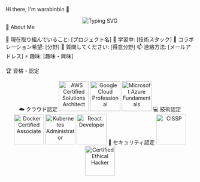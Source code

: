 Hi there, I'm warabinbin 👋
<div align="center">
  <img src="https://readme-typing-svg.herokuapp.com?font=Fira+Code&pause=1000&color=36BCF7&center=true&vCenter=true&width=435&lines=Full+Stack+Developer;Software+Engineer;Open+Source+Contributor" alt="Typing SVG" />
</div>
🚀 About Me

🔭 現在取り組んでいること: [プロジェクト名]
🌱 学習中: [技術スタック]
👯 コラボレーション希望: [分野]
💬 質問してください: [得意分野]
📫 連絡方法: [メールアドレス]
⚡ 趣味: [趣味・興味]

🏆 資格・認定
<div align="center">
☁️ クラウド認定
<img src="https://via.placeholder.com/100x100?text=AWS" alt="AWS Certified Solutions Architect" width="80"/>
<img src="https://via.placeholder.com/100x100?text=GCP" alt="Google Cloud Professional" width="80"/>
<img src="https://via.placeholder.com/100x100?text=Azure" alt="Microsoft Azure Fundamentals" width="80"/>
💻 技術認定
<img src="https://via.placeholder.com/100x100?text=Docker" alt="Docker Certified Associate" width="80"/>
<img src="https://via.placeholder.com/100x100?text=K8s" alt="Kubernetes Administrator" width="80"/>
<img src="https://via.placeholder.com/100x100?text=React" alt="React Developer" width="80"/>
🔐 セキュリティ認定
<img src="https://via.placeholder.com/100x100?text=CISSP" alt="CISSP" width="80"/>
<img src="https://via.placeholder.com/100x100?text=CEH" alt="Certified Ethical Hacker" width="80"/>
</div>
